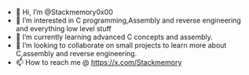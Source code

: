 - 👋 Hi, I’m @Stackmemory0x00
- 👀 I’m interested in C programming,Assembly and reverse engineering and everything low level stuff 
- 🌱 I’m currently learning advanced C concepts and assembly.
- 💞️ I’m looking to collaborate on small projects to learn more about C,assembly and reverse engineering.
- 📫 How to reach me @ https://x.com/Stackmemory


<!---
Stackmemory0x00/Stackmemory0x00 is a ✨ special ✨ repository because its `README.md` (this file) appears on your GitHub profile.
You can click the Preview link to take a look at your changes.
--->
